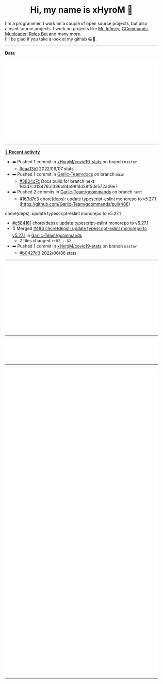 <p align="center">
    <!-- <img src="https://avatars.githubusercontent.com/u/56601352" width="192" alt="hyro's pfp" /> -->
    <h1 align="center">Hi, my name is xHyroM 👋</h1>
</p>

I'm a programmer. I work on a couple of open source projects, but also closed source projects. I work on projects like [Mr. Infinity](https://discord.com/oauth2/authorize?client_id=720321585625694239&scope=bot%20applications.commands&permissions=8&redirect_uri=https://blobs.gq/imanager&prompt=consent&response_type=code), [GCommands](https://github.com/Garlic-Team/GCommands), [Muploader](https://github.com/xHyroM/Muploder), [Roles Bot](https://github.com/xHyroM/roles-bot) and many more.  
I'll be glad if you take a look at my github 😀👀.

___
**Data**

<img src="https://github.com/xHyroM/xHyroM/blob/master/.cache/base.svg">

___

**[📰 Recent activity](https://github.com/xHyroM)**
* ➡️ Pushed 1 commit in [xHyroM/covid19-stats](https://github.com/xHyroM/covid19-stats) on branch `master`
  * [#caa13b1](https://github.com/xHyroM/covid19-stats/commit/caa13b1) 2022/06/07 stats
* ➡️ Pushed 1 commit in [Garlic-Team/docs](https://github.com/Garlic-Team/docs) on branch `main`
  * [#3804c7c](https://github.com/Garlic-Team/docs/commit/3804c7c) Docs build for branch next: 163d7c31347651336b94b98f4d38f50e572a46e7
* ➡️ Pushed 2 commits in [Garlic-Team/gcommands](https://github.com/Garlic-Team/gcommands) on branch `next`
  * [#163d7c3](https://github.com/Garlic-Team/gcommands/commit/163d7c3) chore(deps): update typescript-eslint monorepo to v5.27.1 (https://github.com/Garlic-Team/gcommands/pull/486)

chore(deps): update typescript-eslint monorepo to v5.27.1
  * [#c584161](https://github.com/Garlic-Team/gcommands/commit/c584161) chore(deps): update typescript-eslint monorepo to v5.27.1
* 🔃 Merged [#486 chore(deps): update typescript-eslint monorepo to v5.27.1](https://github.com/Garlic-Team/gcommands/pull/486) in [Garlic-Team/gcommands](https://github.com/Garlic-Team/gcommands)
  * 2 files changed `++82 --82`
* ➡️ Pushed 1 commit in [xHyroM/covid19-stats](https://github.com/xHyroM/covid19-stats) on branch `master`
  * [#b0427d3](https://github.com/xHyroM/covid19-stats/commit/b0427d3) 2022/06/06 stats


___

<img src="https://github.com/xHyroM/xHyroM/blob/master/.cache/isocalendar.svg">

___

<img src="https://github.com/xHyroM/xHyroM/blob/master/.cache/languages.svg">

___

<img src="https://github.com/xHyroM/xHyroM/blob/master/.cache/achievements.svg">

___
